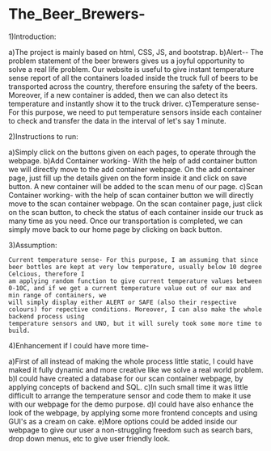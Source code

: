 # The_Beer_Brewers-

1)Introduction:

  a)The project is mainly based on html, CSS, JS, and bootstrap.
  b)Alert-- The problem statement of the beer brewers gives us a joyful opportunity to solve a real life problem. Our website is useful to give instant temperature sense 
    report of all the containers loaded inside the truck full of beers to be transported across the country, therefore ensuring the safety of the beers. Moreover, if a 
    new container is added, then we can also detect its temperature and instantly show it to the truck driver.
  c)Temperature sense- For this purpose, we need to put temperature sensors inside each container to check and transfer the data in the interval of let's say  1 minute.


2)Instructions to run:

  a)Simply click on the buttons given on each pages, to operate through the webpage.
  b)Add Container working- With the help of add container button we will directly move to the add container webpage. On the add container page, just fill up the 
    details given on the form inside it and click on save button. A new container will be added to the scan menu of our page.
  c)Scan Container working- with the help of scan container button we will directly move to the scan container webpage. On the scan container page, just click on
    the scan button, to check the status of each container inside our truck as many time as you need. Once our transportation is completed, we can simply move back
    to our home page by clicking on back button.
    
3)Assumption:

    Current temperature sense- For this purpose, I am assuming that since beer bottles are kept at very low temperature, usually below 10 degree Celcious, therefore I 
    am applying random function to give current temperature values between 0-10C, and if we get a current temperature value out of our max and min range of containers, we 
    will simply display either ALERT or SAFE (also their respective colours) for repective conditions. Moreover, I can also make the whole backend process using 
    temperature sensors and UNO, but it will surely took some more time to build.
   
4)Enhancement if I could have more time-

  a)First of all instead of making the whole process little static, I could have maked it fully dynamic and more creative like we solve a real world problem.
  b)I could have created a database for our scan container webpage, by applying concepts of backend and SQL.
  c)In such small time it was little difficult to arrange the temperature sensor and code them to make it use with our webpage for the demo purpose. 
  d)I could have also enhance the look of the webpage, by applying some more frontend concepts and using GUI's as a cream on cake.
  e)More options could be added inside our webpage to give our user a non-struggling freedom such as search bars, drop down menus, etc to give user friendly look.
  
  
